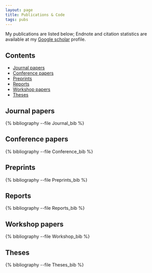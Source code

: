 ```yaml
---
layout: page
title: Publications & Code
tags: pubs
---
```


My publications are listed below; Endnote and citation statistics are available at my [Google scholar](http://scholar.google.co.uk/citations?user=iTNcAakAAAAJ)
profile.

## Contents

* [Journal papers](#Journal)
* [Conference papers](#Conference)
* [Preprints](#Preprints)
* [Reports](#Reports)
* [Workshop papers](#Workshop)
* [Theses](#Theses)

## <a name="Journal">Journal papers</a>

{% bibliography --file Journal_bib %}

## <a name="Conference">Conference papers</a>

{% bibliography --file Conference_bib %}

## <a name="Preprints">Preprints</a>

{% bibliography --file Preprints_bib %}

## <a name="Reports">Reports</a>

{% bibliography --file Reports_bib %}

## <a name="Workshop">Workshop papers</a> 

{% bibliography --file Workshop_bib %}

## <a name="Theses">Theses</a>

{% bibliography --file Theses_bib %}

